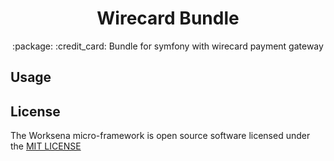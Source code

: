 <h1 align="center">Wirecard Bundle</h1>
<p align="center">:package: :credit_card: Bundle for symfony with wirecard payment gateway</p>

## Usage

## License

The Worksena micro-framework is open source software licensed under the <a href="https://github.com/WalderlanSena/wirecardBundle/blob/master/LICENSE">MIT LICENSE</a>

